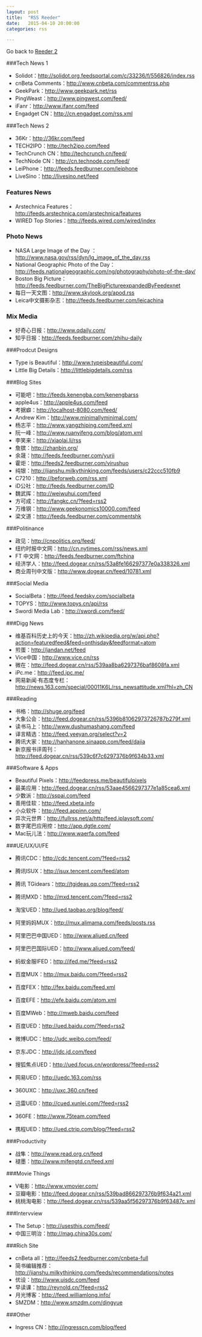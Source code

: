 ```yaml
---
layout: post
title:  "RSS Reeder"
date:   2015-04-10 20:00:00
categories: rss

---
```


Go back to <a href="https://qdan.me/list/VRLs7BtZ14OxwaaQ" target="_blank">Reeder 2</a>

###Tech News 1

- Solidot：http://solidot.org.feedsportal.com/c/33236/f/556826/index.rss
- cnBeta Comments：http://www.cnbeta.com/commentrss.php
- GeekPark：http://www.geekpark.net/rss
- PingWeast：http://www.pingwest.com/feed/
- iFanr：http://www.ifanr.com/feed
- Engadget CN：http://cn.engadget.com/rss.xml

###Tech News 2

- 36Kr：http://36kr.com/feed
- TECH2IPO：http://tech2ipo.com/feed
- TechCrunch CN：http://techcrunch.cn/feed/
- TechNode CN：http://cn.technode.com/feed/
- LeiPhone：http://feeds.feedburner.com/leiphone
- LiveSino：http://livesino.net/feed

### Features News

- Arstechnica Features：http://feeds.arstechnica.com/arstechnica/features
- WIRED Top Stories：http://feeds.wired.com/wired/index

### Photo News

- NASA Large Image of the Day ：http://www.nasa.gov/rss/dyn/lg_image_of_the_day.rss
- National Geographic Photo of the Day：http://feeds.nationalgeographic.com/ng/photography/photo-of-the-day/
- Boston Big Picture：http://feeds.feedburner.com/TheBigPictureexpandedByFeedexnet
- 每日一天文图：http://www.skylook.org/apod.rss
- Leica中文摄影杂志：http://feeds.feedburner.com/leicachina 

### Mix Media

- 好奇心日报：http://www.qdaily.com/
- 知乎日报：http://feeds.feedburner.com/zhihu-daily 

###Prodcut Designs

- Type is Beautiful：http://www.typeisbeautiful.com/
- Little Big Details：http://littlebigdetails.com/rss

###Blog Sites

- 可能吧：http://feeds.kenengba.com/kenengbarss
- apple4us：http://apple4us.com/feed 
- 考据癖：http://localhost-8080.com/feed/
- Andrew Kim：http://www.minimallyminimal.com/
- 杨志平：http://www.yangzhiping.com/feed.xml
- 阮一峰：http://www.ruanyifeng.com/blog/atom.xml
- 李笑来：http://xiaolai.li/rss
- 詹膑：http://zhanbin.org/
- 余晟：http://feeds.feedburner.com/yurii
- 霍炬：http://feeds2.feedburner.com/virushuo
- 纯银：http://jianshu.milkythinking.com/feeds/users/c22ccc510fb9
- C7210：http://beforweb.com/rss.xml
- iD公社：http://feeds.feedburner.com/ID
- 魏武挥：http://weiwuhui.com/feed
- 方可成：http://fangkc.cn/?feed=rss2
- 万维钢：http://www.geekonomics10000.com/feed
- 梁文道：http://feeds.feedburner.com/commentshk

###Politinance

- 政见：http://cnpolitics.org/feed/
- 纽约时报中文网：http://cn.nytimes.com/rss/news.xml 
- FT 中文网：http://feeds.feedburner.com/ftchina
- 经济学人：http://feed.dogear.cn/rss/53a8fe166297377e0a338326.xml
- 商业周刊中文版：http://www.dogear.cn/feed/10781.xml 

###Social Media

- SocialBeta：http://feed.feedsky.com/socialbeta
- TOPYS：http://www.topys.cn/api/rss
- Swordi Media Lab：http://swordi.com/feed/

###Digg News

- 维基百科历史上的今天：http://zh.wikipedia.org/w/api.php?action=featuredfeed&feed=onthisday&feedformat=atom
- 煎蛋：http://jandan.net/feed
- Vice中国：http://www.vice.cn/rss
- 微在：http://feed.dogear.cn/rss/539aa8ba6297376baf8608fa.xml
- iPc.me：http://feed.ipc.me/
- 网易新闻·有态度专栏：http://news.163.com/special/00011K6L/rss_newsattitude.xml?hl=zh_CN

###Reading

- 书格：http://shuge.org/feed
- 大象公会：http://feed.dogear.cn/rss/5396b81062973726787b279f.xml
- 读书马上：http://www.dushumashang.com/feed
- 译言精选：http://feed.yeeyan.org/select?v=2
- 腾讯大家：http://hanhanone.sinaapp.com/feed/dajia
- 新京报书评周刊：http://feed.dogear.cn/rss/539c6f7c6297376b9f634b33.xml

###Software & Apps 

- Beautiful Pixels：http://feedpress.me/beautifulpixels
- 最美应用：http://feed.dogear.cn/rss/53aae4566297377e1a85cea6.xml
- 少数派：http://sspai.com/feed
- 善用佳软：http://feed.xbeta.info
- 小众软件：http://feed.appinn.com/
- 异次元世界：http://fullrss.net/a/http/feed.iplaysoft.com/
- 数字尾巴应用控：http://app.dgtle.com/
- Mac玩儿法：http://www.waerfa.com/feed

###UE/UX/UI/FE

- 腾讯CDC：http://cdc.tencent.com/?feed=rss2
- 腾讯ISUX：http://isux.tencent.com/feed/atom 
- 腾讯 TGidears：http://tgideas.qq.com/?feed=rss2
- 腾讯MXD：http://mxd.tencent.com/?feed=rss2

- 淘宝UED：http://ued.taobao.org/blog/feed/
- 阿里妈妈MUX：http://mux.alimama.com/feeds/posts.rss
- 阿里巴巴中国UED：http://www.aliued.cn/feed
- 阿里巴巴国际UED：http://www.aliued.com/feed/
- 蚂蚁金服IFED：http://ifed.me/?feed=rss2

- 百度MUX：http://mux.baidu.com/?feed=rss2
- 百度FEX：http://fex.baidu.com/feed.xml
- 百度EFE：http://efe.baidu.com/atom.xml
- 百度MWeb：http://mweb.baidu.com/feed
- 百度UED：http://ued.baidu.com/?feed=rss2

- 微博UDC：http://udc.weibo.com/feed/
- 京东JDC：http://jdc.jd.com/feed
- 搜狐焦点UED：http://ued.focus.cn/wordpress/?feed=rss2
- 网易UED：http://uedc.163.com/rss
- 360UXC：http://uxc.360.cn/feed
- 迅雷UED：http://cued.xunlei.com/?feed=rss2
- 360FE：http://www.75team.com/feed
- 携程UED：http://ued.ctrip.com/blog/?feed=rss2

###Productivity

- 战隼：http://www.read.org.cn/feed
- 褪墨：http://www.mifengtd.cn/feed.xml


###Movie Things

- V电影：http://www.vmovier.com/ 
- 豆瓣电影：http://feed.dogear.cn/rss/539bad866297376b9f634a21.xml
- 桃桃淘电影：http://feed.dogear.cn/rss/539aa5f56297376b9f63487c.xml

###Intervview

- The Setup：http://usesthis.com/feed/
- 中国三明治：http://mag.china30s.com/

###Rich Site 

- cnBeta all：http://feeds2.feedburner.com/cnbeta-full
- 简书编辑推荐：http://jianshu.milkythinking.com/feeds/recommendations/notes
- 优设：http://www.uisdc.com/feed
- 早读课：http://reynold.cn/?feed=rss2
- 月光博客：http://feed.williamlong.info/
- SMZDM：http://www.smzdm.com/dingyue

###Other 

- Ingress CN：http://ingresscn.com/blog/feed


